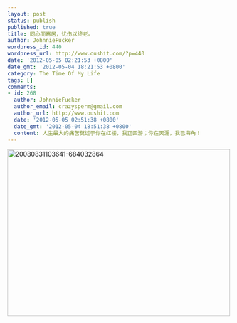 ```yaml
---
layout: post
status: publish
published: true
title: 同心而离居，忧伤以终老。
author: JohnnieFucker
wordpress_id: 440
wordpress_url: http://www.oushit.com/?p=440
date: '2012-05-05 02:21:53 +0800'
date_gmt: '2012-05-04 18:21:53 +0800'
category: The Time Of My Life
tags: []
comments:
- id: 268
  author: JohnnieFucker
  author_email: crazysperm@gmail.com
  author_url: http://www.oushit.com
  date: '2012-05-05 02:51:38 +0800'
  date_gmt: '2012-05-04 18:51:38 +0800'
  content: 人生最大的痛苦莫过于你在红楼，我正西游；你在天涯，我已海角！
---
```

<p><a href="http://www.yupoo.com/photos/crazysperm/85373259/" title="20080831103641-684032864"><img src="http://pic.yupoo.com/crazysperm/BWnnbSdG/medish.jpg" alt="20080831103641-684032864" width="500" height="375" border="0" /></a></p>
<p>
<embed width="0" height="0" type="application/x-shockwave-flash" quality="high" loop="loop" src="http://www.tudou.com/v/_eJtoTKA84Y&autoPlay=true/v.swf" wmode="transparent"></embed></p>
